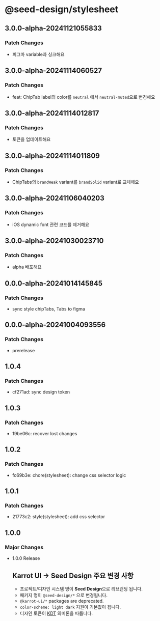 # @seed-design/stylesheet

## 3.0.0-alpha-20241121055833

### Patch Changes

- 피그마 variable과 싱크해요

## 3.0.0-alpha-20241114060527

### Patch Changes

- feat: ChipTab label의 color를 `neutral` 에서 `neutral-muted`으로 변경해요

## 3.0.0-alpha-20241114012817

### Patch Changes

- 토큰을 업데이트해요

## 3.0.0-alpha-20241114011809

### Patch Changes

- ChipTabs의 `brandWeak` variant를 `brandSolid` variant로 교체해요

## 3.0.0-alpha-20241106040203

### Patch Changes

- iOS dynamic font 관련 코드를 제거해요

## 3.0.0-alpha-20241030023710

### Patch Changes

- alpha 배포해요

## 0.0.0-alpha-20241014145845

### Patch Changes

- sync style chipTabs, Tabs to figma

## 0.0.0-alpha-20241004093556

### Patch Changes

- prerelease

## 1.0.4

### Patch Changes

- cf271ad: sync design token

## 1.0.3

### Patch Changes

- 19be06c: recover lost changes

## 1.0.2

### Patch Changes

- fc69b3e: chore(stylesheet): change css selector logic

## 1.0.1

### Patch Changes

- 21773c2: style(stylesheet): add css selector

## 1.0.0

### Major Changes

- 1.0.0 Release

  ## Karrot UI → Seed Design 주요 변경 사항

  - 프로젝트/디자인 시스템 명이 **Seed Design**으로 리브랜딩 됩니다.
  - 패키지 명이 `@seed-design/*` 으로 변경됩니다.
  - `@karrot-ui/*` packages are deprecated.
  - `color-scheme: light dark` 지원이 기본값이 됩니다.
  - 디자인 토큰이 [KDT](https://github.com/daangn/kdt/tree/main/language) 의미론을 따릅니다.

